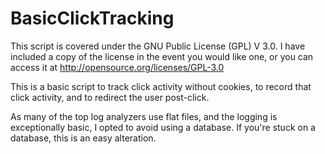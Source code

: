 BasicClickTracking
==================

This script is covered under the GNU Public License (GPL) V 3.0. I have included a copy of the license in the event you would like one, or you can access it at http://opensource.org/licenses/GPL-3.0

This is a basic script to track click activity without cookies, to record that click activity, and to redirect the user post-click.

As many of the top log analyzers use flat files, and the logging is exceptionally basic, I opted to avoid using a database. If you're stuck on a database, this is an easy alteration.
